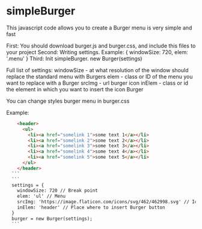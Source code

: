 # simpleBurger
This javascript code allows you to create a Burger menu is very simple and fast

First: You should download burger.js and burger.css, and include this files to your project
Second: Writing settings.
  Example: {
    windowSize: 720,
    elem: '.menu'
  }
Third: Init simpleBurger. new Burger(settings)

Full list of settings: windowSize - at what resolution of the window should replace the standard menu with Burgers
                       elem - class or ID of the menu you want to replace with a Burger
                       srcImg - url burger icon
                       inElem - class or id the element in which you want to insert the icon Burger

You can change styles burger menu in burger.css

Example:
  ```html
      <header>
        <ul>
          <li><a href="somelink 1">some text 1</a></li>
          <li><a href="somelink 2">some text 2</a></li>
          <li><a href="somelink 3">some text 3</a></li>
          <li><a href="somelink 4">some text 4</a></li>
          <li><a href="somelink 5">some text 5</a></li>
        </ul>
      </header>
    ```
    ```
    settings = {
      windowSize: 720 // Break point
      elem: 'ul' // Menu
      srcImg: 'https://image.flaticon.com/icons/svg/462/462998.svg' // Icon Burger
      inElem: 'header' // Place where to insert Burger button
    }
    burger = new Burger(settings);
    ```
